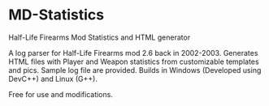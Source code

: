 MD-Statistics
=============

Half-Life Firearms Mod Statistics and HTML generator

A log parser for Half-Life Firearms mod 2.6 back in 2002-2003. 
Generates HTML files with Player and Weapon statistics from customizable templates and pics. 
Sample log file are provided. Builds in Windows (Developed using DevC++) and Linux (G++).

Free for use and modifications.
